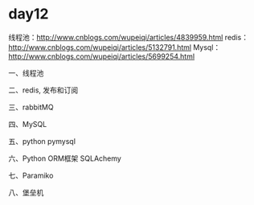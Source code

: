 # day12
线程池：http://www.cnblogs.com/wupeiqi/articles/4839959.html
redis：http://www.cnblogs.com/wupeiqi/articles/5132791.html
Mysql：http://www.cnblogs.com/wupeiqi/articles/5699254.html

一、线程池


二、redis, 发布和订阅


三、rabbitMQ


四、MySQL


五、python pymysql


六、Python ORM框架 SQLAchemy


七、Paramiko


八、堡垒机
